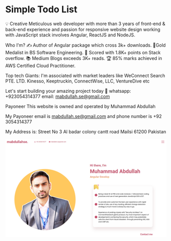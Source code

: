 # Simple Todo List

💡 Creative Meticulous web developer with more than 3 years of front-end & back-end experience and passion for responsive website design working with JavaScript stack involves Angular, ReactJS and NodeJS.

Who I'm?
✍️ Author of Angular package which cross 3k+ downloads.
🥇Gold Medalist in BS Software Engineering.
💯 Scored with 1.8K+ points on Stack overflow.
📚 Medium Blogs exceeds 3K+ reads.
🏆 85% marks achieved in AWS Certified Cloud Practitioner.

Top tech Giants:
I'm associated with market leaders like WeConnect Search PTE. LTD. Kinesso, Keeptruckin, ConnectWise, LLC, VentureDive etc

Let's start building your amazing project today 🚀
whatsapp: +923054314377
email:    mabdullah.se@gmail.com


Payoneer
This website is owned and operated by Muhammad Abdullah

My Payoneer email is mabdullah.se@gmail.com and phone number is +92 3054314377

My Address is: Street No 3 Al badar colony cantt road Mailsi 61200 Pakistan



![Screenshot](mabdullahse-portfolio.png)
